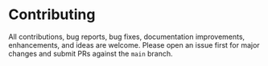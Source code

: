 # Contributing

All contributions, bug reports, bug fixes, documentation improvements,
enhancements, and ideas are welcome. Please open an issue first for
major changes and submit PRs against the `main` branch.
